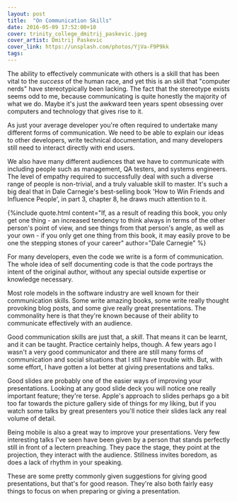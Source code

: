 ```yaml
---
layout: post
title:  "On Communication Skills"
date: 2016-05-09 17:52:00+10
cover: trinity_college_dmitrij_paskevic.jpeg
cover_artist: Dmitrij Paskevic
cover_link: https://unsplash.com/photos/YjVa-F9P9kk
tags:
---
```


The ability to effectively communicate with others is a skill that has been vital to the _success_ of the human race, and yet this is an skill that "computer nerds" have stereotypically been lacking. The fact that the stereotype exists seems odd to me, because communicating is quite honestly the majority of what we do. Maybe it's just the awkward teen years spent obsessing over computers and technology that gives rise to it.

As just your average developer you're often required to undertake many different forms of communication. We need to be able to explain our ideas to other developers, write technical documentation, and many developers still need to interact directly with end users.

We also have many different audiences that we have to communicate with including people such as management, QA testers, and systems engineers. The level of empathy required to successfully deal with such a diverse range of people is non-trivial, and a truly valuable skill to master. It's such a big deal that in Dale Carnegie's best-selling book 'How to Win Friends and Influence People', in part 3, chapter 8, he draws much attention to it.

{%include quote.html content="If, as a result of reading this book, you only get one thing - an increased tendency to think always in terms of the other person's point of view, and see things from that person's angle, as well as your own - if you only get one thing from this book, it may easily prove to be one the stepping stones of your career" author="Dale Carnegie" %}

For many developers, even the code we write is a form of communication. The whole idea of self documenting code is that the code portrays the intent of the original author, without any special outside expertise or knowledge necessary.

Most role models in the software industry are well known for their communication skills. Some write amazing books, some write really thought provoking blog posts, and some give really great presentations. The commonality here is that they're known because of their ability to communicate effectively with an audience.

Good communication skills are just that, a _skill_. That means it can be learnt, and it can be taught. Practice certainly helps, though. A few years ago I wasn't a very good communicator and there are still many forms of communication and social situations that I still have trouble with. But, with some effort, I have gotten a lot better at giving presentations and talks.

Good slides are probably one of the easier ways of improving your presentations. Looking at any good slide deck you will notice one really important feature; they're terse. Apple's approach to slides perhaps go a bit too far towards the picture gallery side of things for my liking, but if you watch some talks by great presenters you'll notice their slides lack any real volume of detail.

Being mobile is also a great way to improve your presentations. Very few interesting talks I've seen have been given by a person that stands perfectly still in front of a lectern preaching. They pace the stage, they point at the projection, they interact with the audience. Stillness invites boredom, as does a lack of rhythm in your speaking.

These are some pretty commonly given suggestions for giving good presentations, but that's for good reason. They're also both fairly easy things to focus on when preparing or giving a presentation.
